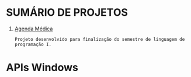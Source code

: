 # SUMÁRIO DE PROJETOS

1. [Agenda Médica](https://github.com/ThreeDP/language-learning/tree/master/C%2B%2B/Agenda%20Médica)

       Projeto desenvolvido para finalização do semestre de linguagem de programação I.

# APIs Windows
